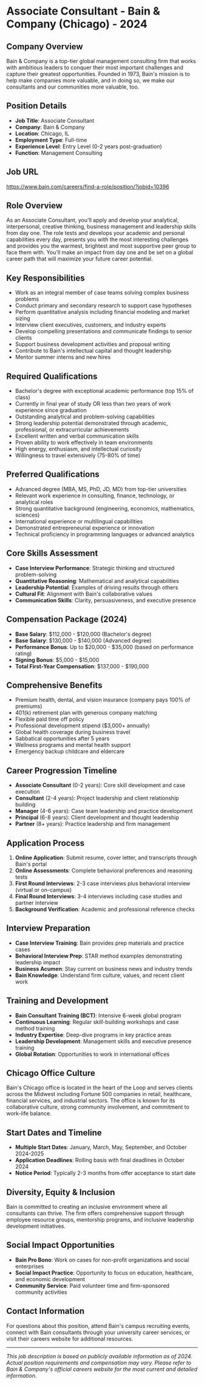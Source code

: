 # Associate Consultant - Bain & Company (Chicago) - 2024

## Company Overview
Bain & Company is a top-tier global management consulting firm that works with ambitious leaders to conquer their most important challenges and capture their greatest opportunities. Founded in 1973, Bain's mission is to help make companies more valuable, and in doing so, we make our consultants and our communities more valuable, too.

## Position Details
- **Job Title**: Associate Consultant
- **Company**: Bain & Company
- **Location**: Chicago, IL
- **Employment Type**: Full-time
- **Experience Level**: Entry Level (0-2 years post-graduation)
- **Function**: Management Consulting

## Job URL
https://www.bain.com/careers/find-a-role/position/?jobid=10396

## Role Overview
As an Associate Consultant, you'll apply and develop your analytical, interpersonal, creative thinking, business management and leadership skills from day one. The role tests and develops your academic and personal capabilities every day, presents you with the most interesting challenges and provides you the warmest, brightest and most supportive peer group to face them with. You'll make an impact from day one and be set on a global career path that will maximize your future career potential.

## Key Responsibilities
- Work as an integral member of case teams solving complex business problems
- Conduct primary and secondary research to support case hypotheses
- Perform quantitative analysis including financial modeling and market sizing
- Interview client executives, customers, and industry experts
- Develop compelling presentations and communicate findings to senior clients
- Support business development activities and proposal writing
- Contribute to Bain's intellectual capital and thought leadership
- Mentor summer interns and new hires

## Required Qualifications
- Bachelor's degree with exceptional academic performance (top 15% of class)
- Currently in final year of study OR less than two years of work experience since graduation
- Outstanding analytical and problem-solving capabilities
- Strong leadership potential demonstrated through academic, professional, or extracurricular achievements
- Excellent written and verbal communication skills
- Proven ability to work effectively in team environments
- High energy, enthusiasm, and intellectual curiosity
- Willingness to travel extensively (75-80% of time)

## Preferred Qualifications
- Advanced degree (MBA, MS, PhD, JD, MD) from top-tier universities
- Relevant work experience in consulting, finance, technology, or analytical roles
- Strong quantitative background (engineering, economics, mathematics, sciences)
- International experience or multilingual capabilities
- Demonstrated entrepreneurial experience or innovation
- Technical proficiency in programming languages or advanced analytics

## Core Skills Assessment
- **Case Interview Performance**: Strategic thinking and structured problem-solving
- **Quantitative Reasoning**: Mathematical and analytical capabilities
- **Leadership Potential**: Examples of driving results through others
- **Cultural Fit**: Alignment with Bain's collaborative values
- **Communication Skills**: Clarity, persuasiveness, and executive presence

## Compensation Package (2024)
- **Base Salary**: $112,000 - $120,000 (Bachelor's degree)
- **Base Salary**: $130,000 - $140,000 (Advanced degree)
- **Performance Bonus**: Up to $20,000 - $35,000 (based on performance rating)
- **Signing Bonus**: $5,000 - $15,000
- **Total First-Year Compensation**: $137,000 - $190,000

## Comprehensive Benefits
- Premium health, dental, and vision insurance (company pays 100% of premiums)
- 401(k) retirement plan with generous company matching
- Flexible paid time off policy
- Professional development stipend ($3,000+ annually)
- Global health coverage during business travel
- Sabbatical opportunities after 5 years
- Wellness programs and mental health support
- Emergency backup childcare and eldercare

## Career Progression Timeline
- **Associate Consultant** (0-2 years): Core skill development and case execution
- **Consultant** (2-4 years): Project leadership and client relationship building
- **Manager** (4-6 years): Case team leadership and practice development
- **Principal** (6-8 years): Client development and thought leadership
- **Partner** (8+ years): Practice leadership and firm management

## Application Process
1. **Online Application**: Submit resume, cover letter, and transcripts through Bain's portal
2. **Online Assessments**: Complete behavioral preferences and reasoning tests
3. **First Round Interviews**: 2-3 case interviews plus behavioral interview (virtual or on-campus)
4. **Final Round Interviews**: 3-4 interviews including case studies and partner interview
5. **Background Verification**: Academic and professional reference checks

## Interview Preparation
- **Case Interview Training**: Bain provides prep materials and practice cases
- **Behavioral Interview Prep**: STAR method examples demonstrating leadership impact
- **Business Acumen**: Stay current on business news and industry trends
- **Bain Knowledge**: Understand firm culture, values, and recent client work

## Training and Development
- **Bain Consultant Training (BCT)**: Intensive 6-week global program
- **Continuous Learning**: Regular skill-building workshops and case method training
- **Industry Expertise**: Deep-dive programs in key practice areas
- **Leadership Development**: Management skills and executive presence training
- **Global Rotation**: Opportunities to work in international offices

## Chicago Office Culture
Bain's Chicago office is located in the heart of the Loop and serves clients across the Midwest including Fortune 500 companies in retail, healthcare, financial services, and industrial sectors. The office is known for its collaborative culture, strong community involvement, and commitment to work-life balance.

## Start Dates and Timeline
- **Multiple Start Dates**: January, March, May, September, and October 2024-2025
- **Application Deadlines**: Rolling basis with final deadlines in October 2024
- **Notice Period**: Typically 2-3 months from offer acceptance to start date

## Diversity, Equity & Inclusion
Bain is committed to creating an inclusive environment where all consultants can thrive. The firm offers comprehensive support through employee resource groups, mentorship programs, and inclusive leadership development initiatives.

## Social Impact Opportunities
- **Bain Pro Bono**: Work on cases for non-profit organizations and social enterprises
- **Social Impact Practice**: Opportunity to focus on education, healthcare, and economic development
- **Community Service**: Paid volunteer time and firm-sponsored community activities

## Contact Information
For questions about this position, attend Bain's campus recruiting events, connect with Bain consultants through your university career services, or visit their careers website for additional resources.

---

*This job description is based on publicly available information as of 2024. Actual position requirements and compensation may vary. Please refer to Bain & Company's official careers website for the most current and detailed information.*